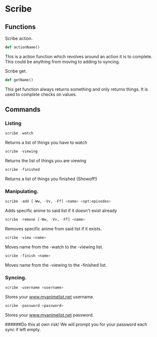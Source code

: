 # Scribe
## Functions

Scribe action.
```python
def actionName()
```
This is a action function which revolves around an action it is to complete.
This could be anything from moving to adding to syncing.


Scribe get.
```python
def getName()
```
This get function always returns something and only returns things.
It is used to complete checks on values.

## Commands
### Listing

```python
scribe -watch
```
Returns a list of things you have to watch

```python
scribe -viewing
```
Returns the list of things you are viewing

```python
scribe -finished
```
Returns a list of things you finished (Showoff!)

### Manipulating.

```python
scribe -add [-Ww, -Vv, -Ff] <name> <opt:episodes>
```
Adds specific anime to said list if it doesn't exist already

```python
scribe -remove [-Ww, -Vv, -Ff] <name>
```
Removes specific anime from said list if it exists.

```python
scribe -view <name> 
```
Moves name from the -watch to the -viewing list.

```python
scribe -finish <name>
```
Moves name from the -viewing to the -finished list.

### Syncing.

```python
scribe -username <username>
```
Stores your www.myanimelist.net username.

```python
scribe -password <password>
```
Stores your www.myanimelist.net password.

######Do this at own risk! We will prompt you for your password each sync if left empty.
